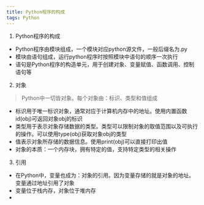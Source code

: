 ```yaml
---
title: Python程序的构成
tags: Python
---
```



1. Python程序的构成
 * Python程序由模块组成，一个模块对应python源文件，一般后缀名为.py
 * 模块由语句组成，运行python程序时按照模块中语句的顺序一次执行
 * 语句是Python程序的构造单元，用于创建对象、变量赋值、函数调用、控制语句等

2. 对象
 > Python中一切皆对象。每个对象由：标识、类型和值组成
 * 标识用于唯一标识对象，通常对应于计算机内存中的地址。使用内置函数id(obj)可返回对象obj的标识
 * 类型用于表示对象存储数据的类型。类型可以限制对象的取值范围以及可执行的操作。可以使用type(obj)获取对象obj的类型
 * 值表示对象所存储的数据信息。使用print(obj)可以直接打印出值
 * 对象的本质：一个内存块，拥有特定的值，支持特定类型的相关操作

3. 引用
 * 在Python中，变量也成为：对象的引用。因为变量存储的就是对象的地址。变量通过地址引用了对象
 * 变量位于栈内存，对象位于堆内存
 * 
